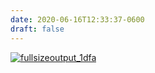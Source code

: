 ```yaml
---
date: 2020-06-16T12:33:37-0600
draft: false
---
```


[![fullsizeoutput_1dfa](https://live.staticflickr.com/65535/50013428991_ab65f792f5_c.jpg)](https://www.flickr.com/photos/ianwhitney/50013428991/in/datetaken/ "fullsizeoutput_1dfa")

